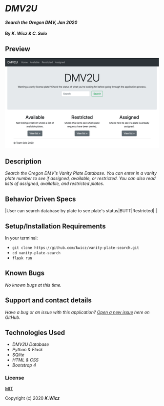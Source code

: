 # _DMV2U_

#### _Search the Oregon DMV, Jan 2020_

#### By _**K. Wicz & C. Solo**_


## Preview

![Landing Page Preview](/img/dmv-landing.png)

## Description

_Search the Oregon DMV's Vanity Plate Database.  You can enter in a vanity plate number to see if assigned, available, or restricted.  You can also read lists of assigned, available, and restricted plates._

## Behavior Driven Specs
|User can search database by plate to see plate's status|BUTT|Restricted|
|

## Setup/Installation Requirements

In your terminal:

* ```git clone https://github.com/kwicz/vanity-plate-search.git```
* ```cd vanity-plate-search```
* ```flask run```

## Known Bugs

_No known bugs at this time._

## Support and contact details

_Have a bug or an issue with this application? [Open a new issue](https://github.com/kwicz/vanity-plate-search/issues) here on GitHub._

## Technologies Used

* _DMV2U Database_
* _Python & Flask_
* _SQlite_
* _HTML & CSS_
* _Bootstrap 4_

### License

[MIT](https://choosealicense.com/licenses/mit/)

Copyright (c) 2020 **_K.Wicz_**